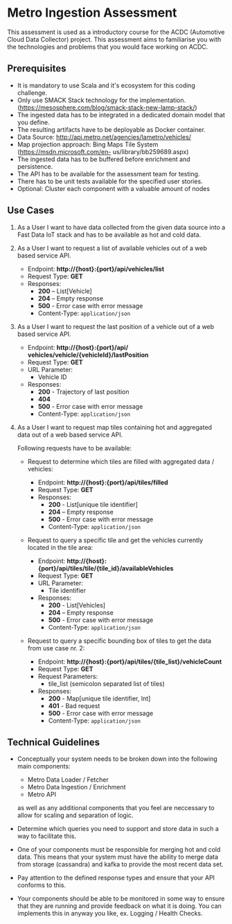# Metro Ingestion Assessment 

This assessment is used as a introductory course for the ACDC (Automotive Cloud Data Collector) project. This assessment aims to familiarise you with the technologies and problems that you would face working on ACDC. 

## Prerequisites 
- It is mandatory to use Scala and it's ecosystem for this coding challenge.
- Only use SMACK Stack technology for the implementation. (https://mesosphere.com/blog/smack-stack-new-lamp-stack/)
- The ingested data has to be integrated in a dedicated domain model that you define.
- The resulting artifacts have to be deployable as Docker container.
- Data Source: http://api.metro.net/agencies/lametro/vehicles/
- Map projection approach: Bing Maps Tile System (https://msdn.microsoft.com/en- us/library/bb259689.aspx)
- The ingested data has to be buffered before enrichment and persistence.
- The API has to be available for the assessment team for testing.
- There has to be unit tests available for the specified user stories.
- Optional: Cluster each component with a valuable amount of nodes

## Use Cases
1. As a User I want to have data collected from the given data source into a Fast Data IoT stack and has to be available as hot and cold data.

2. As a User I want to request a list of available vehicles out of a web based service API.
    - Endpoint: **http://{host}:{port}/api/vehicles/list**
    - Request Type: **GET**
    - Responses:
        - **200** – List[Vehicle]
        - **204** – Empty response
        - **500** - Error case with error message
        - Content-Type: `application/json`

3. As a User I want to request the last position of a vehicle out of a web based service API.
    - Endpoint: **http://{host}:{port}/api/ vehicles/vehicle/{vehicleId}/lastPosition**
    - Request Type: **GET**
    - URL Parameter:
        -  Vehicle ID
    -  Responses:
        - **200** - Trajectory of last position
        - **404**
        - **500** - Error case with error message
        - Content-Type: `application/json`

4. As a User I want to request map tiles containing hot and aggregated data out of a web based service API.

    Following requests have to be available:

    - Request to determine which tiles are filled with aggregated data / vehicles:
        - Endpoint: **http://{host}:{port}/api/tiles/filled**
        - Request Type: **GET**
        - Responses:
            - **200** - List[unique tile identifier]
            - **204** – Empty response
            - **500** - Error case with error message
            - Content-Type: `application/json`
        
    - Request to query a specific tile and get the vehicles currently located in the tile area:
        - Endpoint: **http://{host}:{port}/api/tiles/tile/{tile_id}/availableVehicles**
        - Request Type: **GET**
        - URL Parameter:
            - Tile identifier
        - Responses:
            - **200** - List[Vehicles]
            - **204** – Empty response
            - **500** - Error case with error message
            - Content-Type: `application/json`

    - Request to query a specific bounding box of tiles to get the data from use case nr. 2:
        - Endpoint: **http://{host}:{port}/api/tiles/{tile_list}/vehicleCount**
        - Request Type: **GET**
        - Request Parameters:
            - tile_list (semicolon separated list of tiles) 
        - Responses:
            - **200** - Map[unique tile identifier, Int] 
            - **401** - Bad request
            - **500** - Error case with error message
            - Content-Type: `application/json`
 
 ## Technical Guidelines
- Conceptually your system needs to be broken down into the following main components:
    - Metro Data Loader / Fetcher
    - Metro Data Ingestion / Enrichment 
    - Metro API
    
    as well as any additional components that you feel are neccessary to allow for scaling and separation of logic. 
- Determine which queries you need to support and store data in such a way to facilitate this. 
- One of your components must be responsible for merging hot and cold data. This means that your system must have the ability to merge data from storage (cassandra) and kafka to provide the most recent data set. 
- Pay attention to the defined response types and ensure that your API conforms to this. 
- Your components should be able to be monitored in some way to ensure that they are running and provide feedback on what it is doing. You can implements this in anyway you like, ex. Logging / Health Checks.